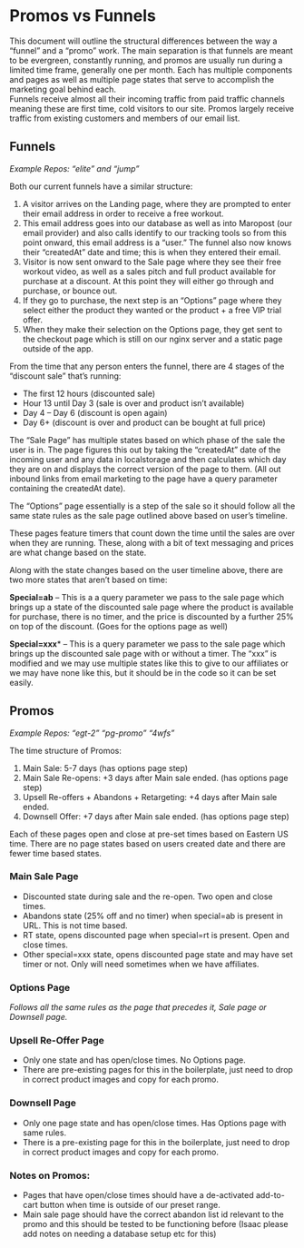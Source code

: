 # Promos vs Funnels

This document will outline the structural differences between the way a “funnel”
and a “promo” work. The main separation is that funnels are meant to be
evergreen, constantly running, and promos are usually run during a limited time
frame, generally one per month. Each has multiple components and pages as well
as multiple page states that serve to accomplish the marketing goal behind each.  
Funnels receive almost all their incoming traffic from paid traffic channels
meaning these are first time, cold visitors to our site.  Promos largely receive
traffic from existing customers and members of our email list.

## Funnels

*Example Repos: “elite” and “jump”*

Both our current funnels have a similar structure:

1. A visitor arrives on the Landing page, where they are prompted to enter their email address in order to receive a free workout.
2. This email address goes into our database as well as into Maropost (our email provider) and also calls identify to our tracking tools so from this point onward, this email address is a “user.”  The funnel also now knows their “createdAt” date and time; this is when they entered their email.
3. Visitor is now sent onward to the Sale page where they see their free workout video, as well as a sales pitch and full product available for purchase at a discount. At this point they will either go through and purchase, or bounce out.
4. If they go to purchase, the next step is an “Options” page where they select either the product they wanted or the product + a free VIP trial offer.
5. When they make their selection on the Options page, they get sent to the checkout page which is still on our nginx server and a static page outside of the app.

From the time that any person enters the funnel, there are 4 stages of the
“discount sale” that’s running:

* The first 12 hours  (discounted sale)
* Hour 13 until Day 3 (sale is over and product isn’t available)
* Day 4 – Day 6 (discount is open again)
* Day 6+ (discount is over and product can be bought at full price)

The “Sale Page” has multiple states based on which phase of the sale the user
is in. The page figures this out by taking the “createdAt” date of the incoming
user and any data in localstorage and then calculates which day they are on and
displays the correct version of the page to them. (All out inbound links from
email marketing to the page have a query parameter containing the createdAt
date).

The “Options” page essentially is a step of the sale so it should follow all the
same state rules as the sale page outlined above based on user’s timeline.

These pages feature timers that count down the time until the sales are over
when they are running.  These, along with a bit of text messaging and prices are
what change based on the state.

Along with the state changes based on the user timeline above, there are two
more states that aren’t based on time:

**Special=ab** – This is a a query parameter we pass to the sale page which
brings up a state of the discounted sale page where the product is available for
purchase, there is no timer, and the price is discounted by a further 25% on top
of the discount. (Goes for the options page as well)

**Special=xxx*** – This is a query parameter we pass to the sale page which
brings up the discounted sale page with or without a timer.  The “xxx” is
modified and we may use multiple states like this to give to our affiliates or
we may have none like this, but it should be in the code so it can be set
easily.

## Promos

*Example Repos: “egt-2” “pg-promo” “4wfs”*

The time structure of Promos:

1. Main Sale: 5-7 days (has options page step)
2. Main Sale Re-opens: +3 days after Main sale ended. (has options page step)
3. Upsell Re-offers + Abandons + Retargeting: +4 days after Main sale ended.
4. Downsell Offer: +7 days after Main sale ended. (has options page step)

Each of these pages open and close at pre-set times based on Eastern US time.  There are no page states based on users created date and there are fewer time based states.

### Main Sale Page

* Discounted state during sale and the re-open.  Two open and close times.
* Abandons state (25% off and no timer) when special=ab is present in URL.  This is not time based.
* RT state, opens discounted page when special=rt is present. Open and close times.
* Other special=xxx state, opens discounted page state and may have set timer or not.  Only will need sometimes when we have affiliates.

### Options Page

*Follows all the same rules as the page that precedes it, Sale page or Downsell page.*

### Upsell Re-Offer Page

* Only one state and has open/close times. No Options page.
* There are pre-existing pages for this in the boilerplate, just need to drop in correct product images and copy for each promo.

### Downsell Page

* Only one page state and has open/close times. Has Options page with same rules.
* There is a pre-existing page for this in the boilerplate, just need to drop in correct product images and copy for each promo.

### Notes on Promos:

* Pages that have open/close times should have a de-activated add-to-cart button when time is outside of our preset range.
* Main sale page should have the correct abandon list id relevant to the promo and this should be tested to be functioning before (Isaac please add notes on needing a database setup etc for this)
